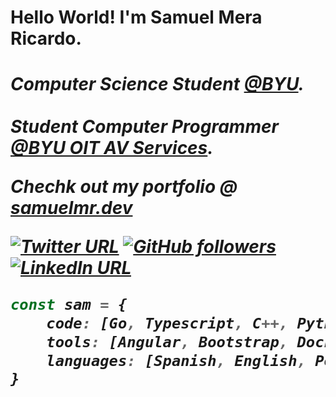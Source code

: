 <h1>Hello World! I'm Samuel Mera Ricardo.<h1>
 
<p>
    <em>Computer Science Student <a href="https://www.byu.edu/">@BYU</a>.
    </br>
    </br>
    <em>Student Computer Programmer <a href="https://github.com/byuoitav">@BYU OIT AV Services</a>.
</p>

<p>
 Chechk out my portfolio @ <a href="https://samuelmr.dev">samuelmr.dev</a>
</p>


[![Twitter URL](https://img.shields.io/twitter/url?label=%40Samuel_M_R&style=social&url=https%3A%2F%2Ftwitter.com%2FSamuel_M_R)](https://twitter.com/Samuel_M_R)
[![GitHub followers](https://img.shields.io/github/followers/SamuelMR98?label=SamuelMR98&style=social)](https://github.com/SamuelMR98)
[![LinkedIn URL](https://img.shields.io/twitter/url?label=Samuel%20Mera%20Ricardo&logo=LinkedIn&style=social&url=https%3A%2F%2Fwww.linkedin.com%2Fin%2Fsamuel-mera-ricardo%2F)](https://www.linkedin.com/in/samuel-mera-ricardo/)

```typescript
const sam = {
    code: [Go, Typescript, C++, Python, HTML, CSS],
    tools: [Angular, Bootstrap, Docker],
    languages: [Spanish, English, Portuguese]
}
```
